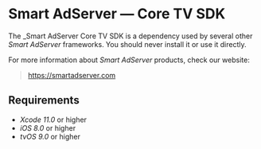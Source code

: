 # Smart AdServer — Core TV SDK

The _Smart AdServer Core TV SDK is a dependency used by several other _Smart AdServer_ frameworks. You should never install it or use it directly.

For more information about _Smart AdServer_ products, check our website:

> https://smartadserver.com

## Requirements

* _Xcode 11.0_ or higher
* _iOS 8.0_ or higher
* _tvOS 9.0_ or higher
